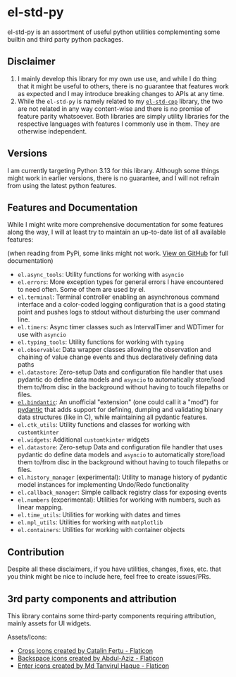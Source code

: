 # el-std-py

el-std-py is an assortment of useful python utilities complementing some builtin and third party python packages.


## Disclaimer

1. I mainly develop this library for my own use use, and while I do thing that it might be useful to others, there is no guarantee that features work as expected and I may introduce breaking changes to APIs at any time.
2. While the ```el-std-py``` is namely related to my [```el-std-cpp```](https://github.com/melektron/el_std_cpp) library, the two are not related in any way content-wise and there is no promise of feature parity whatsoever. Both libraries are simply utility libraries for the respective languages with features I commonly use in them. They are otherwise independent.


## Versions

I am currently targeting Python 3.13 for this library. Although some things might work in earlier versions, there is no guarantee, and I will not refrain from using the latest python features.


## Features and Documentation

While I might write more comprehensive documentation for some features along the way, I will at least try to maintain an up-to-date list of all available features:

(when reading from PyPi, some links might not work. [View on GitHub](https://github.com/melektron/el_std_py#features-and-documentation) for full documentation)

- ```el.async_tools```: Utility functions for working with ```asyncio```
- ```el.errors```: More exception types for general errors I have encountered to need often. Some of them are used by el.
- ```el.terminal```: Terminal controller enabling an asynchronous command interface and a color-coded logging configuration that is a good stating point and pushes logs to stdout without disturbing the user command line.
- ```el.timers```: Async timer classes such as IntervalTimer and WDTimer for use with ```asyncio```
- ```el.typing_tools```: Utility functions for working with ```typing```
- ```el.observable```: Data wrapper classes allowing the observation and chaining of value change events and thus declaratively defining data paths
- ```el.datastore```: Zero-setup Data and configuration file handler that uses pydantic do define data models and ```asyncio``` to automatically store/load them to/from disc in the background without having to touch filepaths or files.
- [```el.bindantic```](docs/bindantic.md): An unofficial "extension" (one could call it a "mod") for [pydantic](https://docs.pydantic.dev/latest/) that adds support for defining, dumping and validating binary data structures (like in C), while maintaining all pydantic features.
- ```el.ctk_utils```: Utility functions and classes for working with ```customtkinter```
- ```el.widgets```: Additional ```customtkinter``` widgets
- ```el.datastore```: Zero-setup Data and configuration file handler that uses pydantic do define data models and ```asyncio``` to automatically store/load them to/from disc in the background without having to touch filepaths or files.
- ```el.history_manager``` (experimental): Utility to manage history of pydantic model instances for implementing Undo/Redo functionality
- ```el.callback_manager```: Simple callback registry class for exposing events
- ```el.numbers``` (experimental): Utilities for working with numbers, such as linear mapping.
- ```el.time_utils```: Utilities for working with dates and times
- ```el.mpl_utils```: Utilities for working with ```matplotlib```
- ```el.containers```: Utilities for working with container objects


## Contribution

Despite all these disclaimers, if you have utilities, changes, fixes, etc. that you think might be nice to include here, feel free to create issues/PRs.

## 3rd party components and attribution

This library contains some third-party components requiring attribution, mainly assets for UI widgets.

Assets/Icons: 
- <a href="https://www.flaticon.com/free-icons/cross" title="cross icons">Cross icons created by Catalin Fertu - Flaticon</a>
- <a href="https://www.flaticon.com/free-icons/backspace" title="backspace icons">Backspace icons created by Abdul-Aziz - Flaticon</a>
- <a href="https://www.flaticon.com/free-icons/enter" title="enter icons">Enter icons created by Md Tanvirul Haque - Flaticon</a>